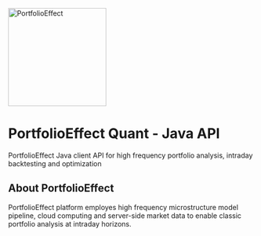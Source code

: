 <a href="https://www.portfolioeffect.com/">
  <img width="200" src="https://www.portfolioeffect.com/img/logo/portfolioeffect-logo-full-200-950.png" alt="PortfolioEffect">
</a>

# PortfolioEffect Quant - Java API 
PortfolioEffect Java client API for high frequency portfolio analysis, intraday backtesting and optimization

## About PortfolioEffect

PortfolioEffect platform employes high frequency microstructure model pipeline, cloud computing and server-side 
market data to enable classic portfolio analysis at intraday horizons.

